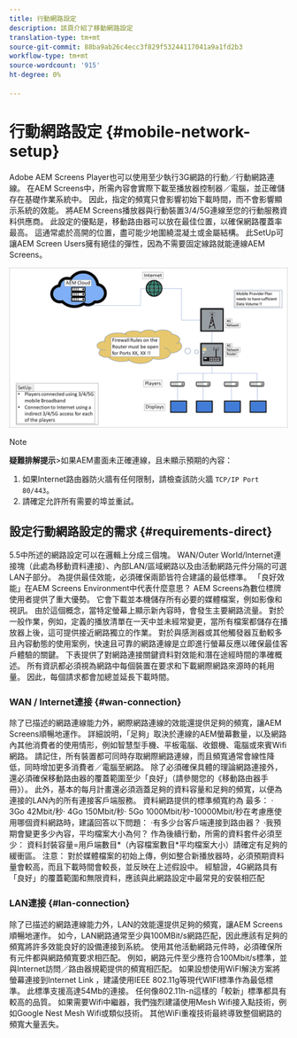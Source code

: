 ```yaml
---
title: 行動網路設定
description: 該頁介紹了移動網路設定
translation-type: tm+mt
source-git-commit: 88ba9ab26c4ecc3f829f53244117041a9a1fd2b3
workflow-type: tm+mt
source-wordcount: '915'
ht-degree: 0%

---
```



# 行動網路設定 {#mobile-network-setup}

Adobe AEM Screens Player也可以使用至少執行3G網路的行動／行動網路連線。
在AEM Screens中，所需內容會實際下載至播放器控制器／電腦，並正確儲存在基礎作業系統中。 因此，指定的頻寬只會影響初始下載時間，而不會影響顯示系統的效能。
將AEM Screens播放器與行動裝置3/4/5G連線至您的行動服務資料供應商。 此設定的優點是，移動路由器可以放在最佳位置，以確保網路覆蓋率最高。 這通常處於高開的位置，盡可能少地圍繞混凝土或金屬結構。
此SetUp可讓AEM Screen Users擁有絕佳的彈性，因為不需要固定線路就能連線AEM Screens。


![](/help/using/assets/mobile-network-1.png)

>[!NOTE]
>**疑難排解提示&#x200B;**>如果AEM畫面未正確連線，且未顯示預期的內容：
>
>1. 如果Internet路由器防火牆有任何限制，請檢查該防火牆 `TCP/IP Port 80/443`。
>1. 請確定允許所有需要的埠並重試。




## 設定行動網路設定的需求 {#requirements-direct}

5.5中所述的網路設定可以在邏輯上分成三個塊。 WAN/Outer World/Internet連接塊（此處為移動資料連接）、內部LAN/區域網路以及由活動網路元件分隔的可選LAN子部分。
為提供最佳效能，必須確保兩節皆符合建議的最低標準。
「良好效能」在AEM Screens Environment中代表什麼意思？
AEM Screens為數位標牌使用者提供了重大優勢。 它會下載並本機儲存所有必要的媒體檔案，例如影像和視訊。 由於這個概念，當特定螢幕上顯示新內容時，會發生主要網路流量。
對於一般作業，例如，定義的播放清單在一天中並未經常變更，當所有檔案都儲存在播放器上後，這可提供接近網路獨立的作業。
對於與感測器或其他觸發器互動較多且內容動態的使用案例，快速且可靠的網路連線是立即進行螢幕反應以確保最佳客戶體驗的關鍵。
下表提供了對網路連接關鍵資料對效能和潛在途經時間的準確概述。
所有資訊都必須視為網路中每個裝置在要求和下載網際網路來源時的耗用量。 因此，每個請求都會加總並延長下載時間。


### WAN / Internet連接 {#wan-connection}

除了已描述的網路連線能力外，網際網路連線的效能還提供足夠的頻寬，讓AEM Screens順暢地運作。 詳細說明，「足夠」取決於連線的AEM螢幕數量，以及網路內其他消費者的使用情形，例如智慧型手機、平板電腦、收銀機、電腦或來賓Wifi網路。
請記住，所有裝置都可同時存取網際網路連線，而且頻寬通常會線性降低，同時增加更多消費者／電腦至網路。
除了必須確保具體的理論網路連接外，還必須確保移動路由器的覆蓋範圍至少「良好」（請參閱您的《移動路由器手冊》）。 此外，基本的每月計畫還必須涵蓋足夠的資料容量和足夠的頻寬，以便為連接的LAN內的所有連接客戶端服務。
資料網路提供的標準頻寬約為 最多：
· 3Go 42Mbit/秒· 4Go 150Mbit/秒· 5Go 1000Mbit/秒-10000Mbit/秒在考慮應使用哪個資料網路時，建議回答以下問題：
·有多少台客戶端連接到路由器？
·我預期會變更多少內容，平均檔案大小為何？
作為後續行動，所需的資料套件必須至少：
資料封裝容量=用戶端數目*（內容檔案數目*平均檔案大小）請確定有足夠的緩衝區。
注意： 對於媒體檔案的初始上傳，例如整合新播放器時，必須預期資料量會較高，而且下載時間會較長，並反映在上述假設中。
經驗證，4G網路具有「良好」的覆蓋範圍和無限資料，應該與此網路設定中最常見的安裝相匹配


### LAN連接 {#lan-connection}

除了已描述的網路連線能力外，LAN的效能還提供足夠的頻寬，讓AEM Screens順暢地運作。 如今，LAN網路通常至少與100MBit/s網路匹配，因此應該有足夠的頻寬將許多效能良好的設備連接到系統。 使用其他活動網路元件時，必須確保所有元件都與網路頻寬要求相匹配。 例如，網路元件至少應符合100Mbit/s標準，並與Internet訪問／路由器規範提供的頻寬相匹配。
如果設想使用WiFI解決方案將螢幕連接到Internet Link ，建議使用IEEE 802.11g等現代WIFI標準作為最低標準。 此標準支援高達54Mb的連接。 任何像802.11h-n這樣的「較新」標準都具有較高的品質。 如果需要Wifi中繼器，我們強烈建議使用Mesh Wifi接入點技術，例如Google Nest Mesh Wifi或類似技術。
其他WiFi重複技術最終導致整個網路的頻寬大量丟失。

